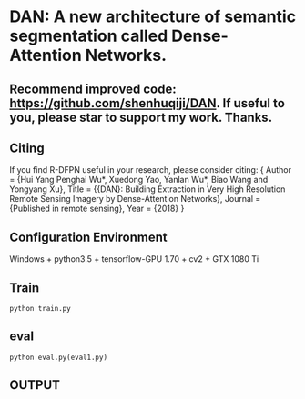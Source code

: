 # DAN: A new architecture of semantic segmentation called Dense-Attention Networks.

## Recommend improved code: https://github.com/shenhuqiji/DAN. If useful to you, please star to support my work. Thanks. 

## Citing
If you find R-DFPN useful in your research, please consider citing:
    {
        Author = {Hui Yang Penghai Wu*, Xuedong Yao, Yanlan Wu*, Biao Wang and Yongyang Xu},
        Title = {{DAN}: Building Extraction in Very High Resolution Remote Sensing Imagery by Dense-Attention Networks},
        Journal = {Published in remote sensing},
        Year = {2018}
    }  
    
## Configuration Environment
Windows + python3.5 + tensorflow-GPU 1.70 + cv2  +  GTX 1080 Ti     

## Train  
  ```Shell    
  python train.py   
  ``` 
## eval
  ```Shell    
  python eval.py(eval1.py)  
  ``` 
## OUTPUT
